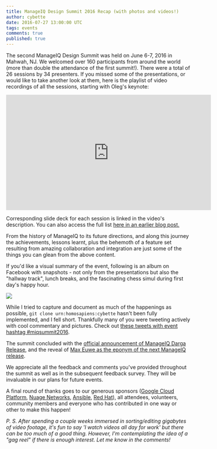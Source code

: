 ```yaml
---
title: ManageIQ Design Summit 2016 Recap (with photos and videos!)
author: cybette
date: 2016-07-27 13:00:00 UTC
tags: events
comments: true
published: true
---
```


The second ManageIQ Design Summit was held on June 6-7, 2016 in Mahwah, NJ. We welcomed over 160 participants from around the world (more than double the attendance of the first summit!). There were a total of 26 sessions by 34 presenters. If you missed some of the presentations, or would like to take another look at them, here is the playlist of video recordings of all the sessions, starting with Oleg's keynote:

<iframe width="560" height="315" src="https://www.youtube.com/embed/videoseries?list=PLQAAGwo9CYO-4tQsnC6oWgzhPNOykOOMd" frameborder="0" allowfullscreen></iframe>

Corresponding slide deck for each session is linked in the video's description. You can also access the full list [here in an earlier blog post.](/blog/2016/06/presentation-slides-and-demo-videos-from-manageiq-design-summit/)

From the history of ManageIQ to its future directions, and along this journey the achievements, lessons learnt, plus the behemoth of a feature set resulting from amazing collaboration and integration are just some of the things you can glean from the above content. 

If you'd like a visual summary of the event, following is an album on Facebook with snapshots - not only from the presentations but also the "hallway track", lunch breaks, and the fascinating chess simul during first day's happy hour.

[![](/images/blog/MIQsummit2016_FB_album.png)](https://www.facebook.com/media/set/?set=a.942309235878230.1073741825.213973718711789&type=1&l=97ef097485)

While I tried to capture and document as much of the happenings as possible, `git clone urn:homosapiens:cybette` hasn't been fully implemented, and I fell short. Thankfully many of you were tweeting actively with cool commentary and pictures. Check out [these tweets with event hashtag #miqsummit2016](https://twitter.com/search?src=typd&q=%23miqsummit2016).

The summit concluded with the [official announcement of ManageIQ Darga Release](/blog/2016/06/darga-ga-announcement/), and the reveal of [Max Euwe as the eponym of the next ManageIQ release](/blog/2016/06/announce_e_name/).

We appreciate all the feedback and comments you've provided throughout the summit as well as in the subsequent feedback survey. They will be invaluable in our plans for future events.

A final round of thanks goes to our generous sponsors ([Google Cloud Platform](http://cloud.google.com/), [Nuage Networks](http://www.nuagenetworks.net/), [Ansible](http://www.ansible.com/), [Red Hat](http://www.redhat.com/)), all attendees, volunteers, community members and everyone who has contributed in one way or other to make this happen! 

*P. S. After spending a couple weeks immersed in sorting/editing gigabytes of video footage, it's fun to say 'I watch videos all day for work' but there can be too much of a good thing. However, I'm contemplating the idea of a "gag reel" if there is enough interest. Let me know in the comments!*